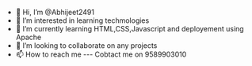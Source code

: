 - 👋 Hi, I’m @Abhijeet2491
- 👀 I’m interested in learning techmologies
- 🌱 I’m currently learning HTML,CSS,Javascript and deployement using Apache 
- 💞️ I’m looking to collaborate on any projects 
- 📫 How to reach me --- Cobtact me on 9589903010

<!---
Abhijeet2491/Abhijeet2491 is a ✨ special ✨ repository because its `README.md` (this file) appears on your GitHub profile.
You can click the Preview link to take a look at your changes.
--->
